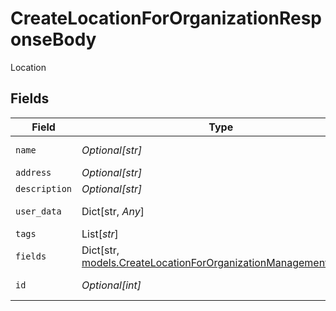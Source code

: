 # CreateLocationForOrganizationResponseBody

Location


## Fields

| Field                                                                                                                         | Type                                                                                                                          | Required                                                                                                                      | Description                                                                                                                   |
| ----------------------------------------------------------------------------------------------------------------------------- | ----------------------------------------------------------------------------------------------------------------------------- | ----------------------------------------------------------------------------------------------------------------------------- | ----------------------------------------------------------------------------------------------------------------------------- |
| `name`                                                                                                                        | *Optional[str]*                                                                                                               | :heavy_minus_sign:                                                                                                            | Location name                                                                                                                 |
| `address`                                                                                                                     | *Optional[str]*                                                                                                               | :heavy_minus_sign:                                                                                                            | Address                                                                                                                       |
| `description`                                                                                                                 | *Optional[str]*                                                                                                               | :heavy_minus_sign:                                                                                                            | Description                                                                                                                   |
| `user_data`                                                                                                                   | Dict[str, *Any*]                                                                                                              | :heavy_minus_sign:                                                                                                            | Custom attributes                                                                                                             |
| `tags`                                                                                                                        | List[*str*]                                                                                                                   | :heavy_minus_sign:                                                                                                            | Tags                                                                                                                          |
| `fields`                                                                                                                      | Dict[str, [models.CreateLocationForOrganizationManagementFields](../models/createlocationfororganizationmanagementfields.md)] | :heavy_minus_sign:                                                                                                            | Custom Fields                                                                                                                 |
| `id`                                                                                                                          | *Optional[int]*                                                                                                               | :heavy_minus_sign:                                                                                                            | Location identifier                                                                                                           |
